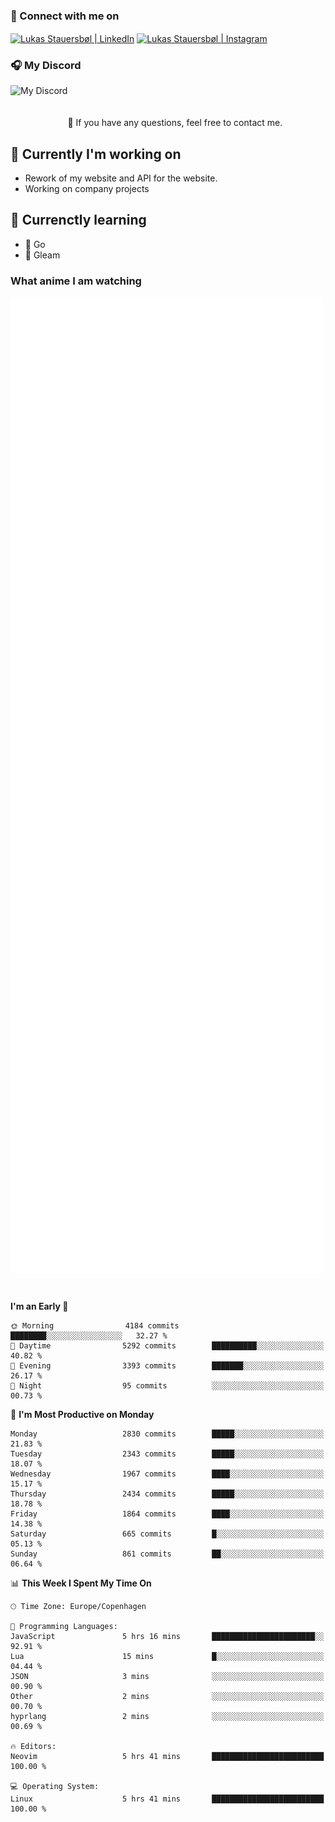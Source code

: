 ### 🔗 Connect with me on
<a href="https://www.instagram.com/lukas_stauersbol" target="_blank"><img align="center" src="https://raw.githubusercontent.com/stauersbol/stauersbol/main/images/instagram.svg" alt="Lukas Stauersbøl | LinkedIn" width="30px"/></a>
<a href="https://www.linkedin.com/in/lukas-stauersbol/" target="_blank"><img align="center" src="https://raw.githubusercontent.com/stauersbol/stauersbol/main/images/linkedin.svg" alt="Lukas Stauersbøl | Instagram" width="30px"/></a>

<p align="center">
 <h3>🎧 My Discord</h3>
 <img align="left" height="55px" src="https://discord.c99.nl/widget/theme-2/147806323323568128.png" alt="My Discord" />
</p>

<br/>
<br/>
<br/>
💬 If you have any questions, feel free to contact me.

## 🔭 Currently I'm working on
- Rework of my website and API for the website.
- Working on company projects
 
## 🌱 Currenctly learning
- 💙 Go
- 💜 Gleam

### What anime I am watching
<a href="https://anilist.co/user/slashiy/" align="center"><img align="center" width="500px" src="metrics.plugin.personal.anilist.svg" /></a>

<br/>

<!--START_SECTION:waka-->
**I'm an Early 🐤** 

```text
🌞 Morning                4184 commits        ████████░░░░░░░░░░░░░░░░░   32.27 % 
🌆 Daytime                5292 commits        ██████████░░░░░░░░░░░░░░░   40.82 % 
🌃 Evening                3393 commits        ███████░░░░░░░░░░░░░░░░░░   26.17 % 
🌙 Night                  95 commits          ░░░░░░░░░░░░░░░░░░░░░░░░░   00.73 % 
```
📅 **I'm Most Productive on Monday** 

```text
Monday                   2830 commits        █████░░░░░░░░░░░░░░░░░░░░   21.83 % 
Tuesday                  2343 commits        █████░░░░░░░░░░░░░░░░░░░░   18.07 % 
Wednesday                1967 commits        ████░░░░░░░░░░░░░░░░░░░░░   15.17 % 
Thursday                 2434 commits        █████░░░░░░░░░░░░░░░░░░░░   18.78 % 
Friday                   1864 commits        ████░░░░░░░░░░░░░░░░░░░░░   14.38 % 
Saturday                 665 commits         █░░░░░░░░░░░░░░░░░░░░░░░░   05.13 % 
Sunday                   861 commits         ██░░░░░░░░░░░░░░░░░░░░░░░   06.64 % 
```


📊 **This Week I Spent My Time On** 

```text
🕑︎ Time Zone: Europe/Copenhagen

💬 Programming Languages: 
JavaScript               5 hrs 16 mins       ███████████████████████░░   92.91 % 
Lua                      15 mins             █░░░░░░░░░░░░░░░░░░░░░░░░   04.44 % 
JSON                     3 mins              ░░░░░░░░░░░░░░░░░░░░░░░░░   00.90 % 
Other                    2 mins              ░░░░░░░░░░░░░░░░░░░░░░░░░   00.70 % 
hyprlang                 2 mins              ░░░░░░░░░░░░░░░░░░░░░░░░░   00.69 % 

🔥 Editors: 
Neovim                   5 hrs 41 mins       █████████████████████████   100.00 % 

💻 Operating System: 
Linux                    5 hrs 41 mins       █████████████████████████   100.00 % 
```


<!--END_SECTION:waka-->
